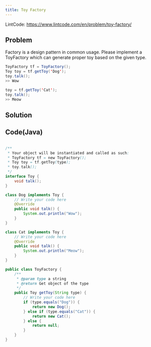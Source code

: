 ```yaml
---
title: Toy Factory 
---
```



LintCode: https://www.lintcode.com/en/problem/toy-factory/

Problem
-------

Factory is a design pattern in common usage. Please implement a ToyFactory which can generate proper toy based on the given type.

```java
ToyFactory tf = ToyFactory();
Toy toy = tf.getToy('Dog');
toy.talk(); 
>> Wow

toy = tf.getToy('Cat');
toy.talk();
>> Meow
```

Solution
--------


Code(Java)
----------

```java

/**
 * Your object will be instantiated and called as such:
 * ToyFactory tf = new ToyFactory();
 * Toy toy = tf.getToy(type);
 * toy.talk();
 */
interface Toy {
    void talk();
}

class Dog implements Toy {
    // Write your code here
    @Override
    public void talk() {
        System.out.println("Wow");
    }
}

class Cat implements Toy {
    // Write your code here
    @Override
    public void talk() {
        System.out.println("Meow");
    }
}

public class ToyFactory {
    /**
     * @param type a string
     * @return Get object of the type
     */
    public Toy getToy(String type) {
        // Write your code here
        if (type.equals("Dog")) {
            return new Dog();
        } else if (type.equals("Cat")) {
            return new Cat();
        } else {
            return null;
        }
    }
}

```